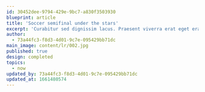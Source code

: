 ```yaml
---
id: 30452dee-9794-429e-9bc7-a830f3503930
blueprint: article
title: 'Soccer semifinal under the stars'
excerpt: 'Curabitur sed dignissim lacus. Praesent viverra erat eget erat gravida.'
author:
  - 73a44fc3-f8d3-4d01-9c7e-095429bb71dc
main_image: content/lr/002.jpg
published: true
design: completed
topics:
  - now
updated_by: 73a44fc3-f8d3-4d01-9c7e-095429bb71dc
updated_at: 1661480574
---
```

